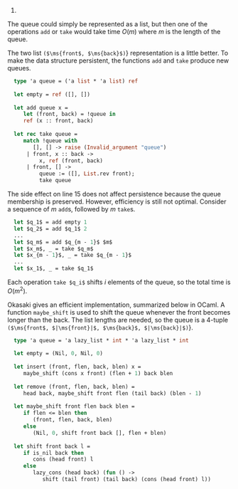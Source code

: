 1.
  The queue could simply be represented as a list, but then one of the operations `add` or
  `take` would take time $O(m)$ where $m$ is the length of the queue.
  
  The two list `($\ms{front$, $\ms{back}$)`} representation is a little better.  To make the
  data structure persistent, the functions `add` and `take` produce new queues.
  
```ocaml
  type 'a queue = ('a list * 'a list) ref
  
  let empty = ref ([], [])
  
  let add queue x =
     let (front, back) = !queue in
     ref (x :: front, back)
  
  let rec take queue =
     match !queue with
        [], [] -> raise (Invalid_argument "queue")
      | front, x :: back ->
          x, ref (front, back)
      | front, [] ->
          queue := ([], List.rev front);
          take queue
```
  The side effect on line 15 does not affect persistence because the queue membership is preserved.
  However, efficiency is still not optimal.  Consider a sequence of $m$ `add`s, followed by $m$ `take`s.
  
```ocaml
  let $q_1$ = add empty 1
  let $q_2$ = add $q_1$ 2
  ...
  let $q_m$ = add $q_{m - 1}$ $m$
  let $x_m$, _ = take $q_m$
  let $x_{m - 1}$, _ = take $q_{m - 1}$
  ...
  let $x_1$, _ = take $q_1$
```
  Each operation `take $q_i$` shifts $i$ elements of the queue, so the total time is $O(m^2)$.
  
  Okasaki gives an efficient implementation, summarized below in OCaml.  A function
  `maybe_shift` is used to shift the queue whenever the front becomes longer than the back.
  The list lengths are needed, so the queue is a 4-tuple
  `($\ms{front$, $|\ms{front}|$, $\ms{back}$, $|\ms{back}|$)`}.
  
```ocaml
  type 'a queue = 'a lazy_list * int * 'a lazy_list * int
  
  let empty = (Nil, 0, Nil, 0)
  
  let insert (front, flen, back, blen) x =
     maybe_shift (cons x front) (flen + 1) back blen
  
  let remove (front, flen, back, blen) =
     head back, maybe_shift front flen (tail back) (blen - 1)
  
  let maybe_shift front flen back blen =
     if flen <= blen then
        (front, flen, back, blen)
     else
        (Nil, 0, shift front back [], flen + blen)
  
  let shift front back l =
     if is_nil back then
        cons (head front) l
     else
        lazy_cons (head back) (fun () ->
           shift (tail front) (tail back) (cons (head front) l))
```

